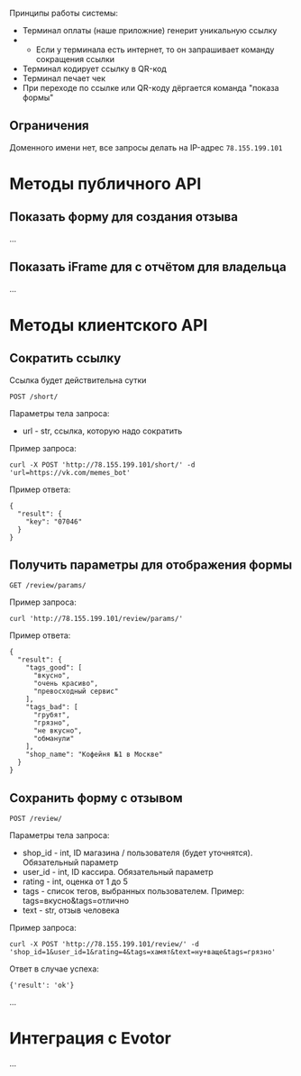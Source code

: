 Принципы работы системы:

* Терминал оплаты (наше приложние) генерит уникальную ссылку
* * Если у терминала есть интернет, то он запрашивает команду сокращения ссылки
* Терминал кодирует ссылку в QR-код
* Терминал печает чек
* При переходе по ссылке или QR-коду дёргается команда "показа формы"

Ограничения
-----------

Доменного имени нет, все запросы делать на IP-адрес `78.155.199.101`

Методы публичного API
=====================

Показать форму для создания отзыва
----------------------------------

...

Показать iFrame для с отчётом для владельца
-------------------------------------------

...

Методы клиентского API
======================

Сократить ссылку
----------------

Ссылка будет действительна сутки

```
POST /short/
```

Параметры тела запроса:
* url - str, ссылка, которую надо сократить

Пример запроса:
```
curl -X POST 'http://78.155.199.101/short/' -d 'url=https://vk.com/memes_bot'
```
Пример ответа:
```
{
  "result": {
    "key": "07046"
  }
}
```

Получить параметры для отображения формы
----------------------------------------

```
GET /review/params/
```

Пример запроса:
```
curl 'http://78.155.199.101/review/params/'
```

Пример ответа:
```
{
  "result": {
    "tags_good": [
      "вкусно",
      "очень красиво",
      "превосходный сервис"
    ],
    "tags_bad": [
      "грубят",
      "грязно",
      "не вкусно",
      "обманули"
    ],
    "shop_name": "Кофейня №1 в Москве"
  }
}
```

Сохранить форму с отзывом
-------------------------

```
POST /review/
```

Параметры тела запроса:

* shop_id - int, ID магазина / пользователя (будет уточнятся). Обязательный параметр
* user_id - int, ID кассира. Обязательный параметр
* rating - int, оценка от 1 до 5
* tags - список тегов, выбранных пользователем. Пример: tags=вкусно&tags=отлично
* text - str, отзыв человека

Пример запроса:
```
curl -X POST 'http://78.155.199.101/review/' -d 'shop_id=1&user_id=1&rating=4&tags=хамят&text=ну+ваще&tags=грязно'
```

Ответ в случае успеха:
```
{'result': 'ok'}
```

...

Интеграция с Evotor
===================

...
